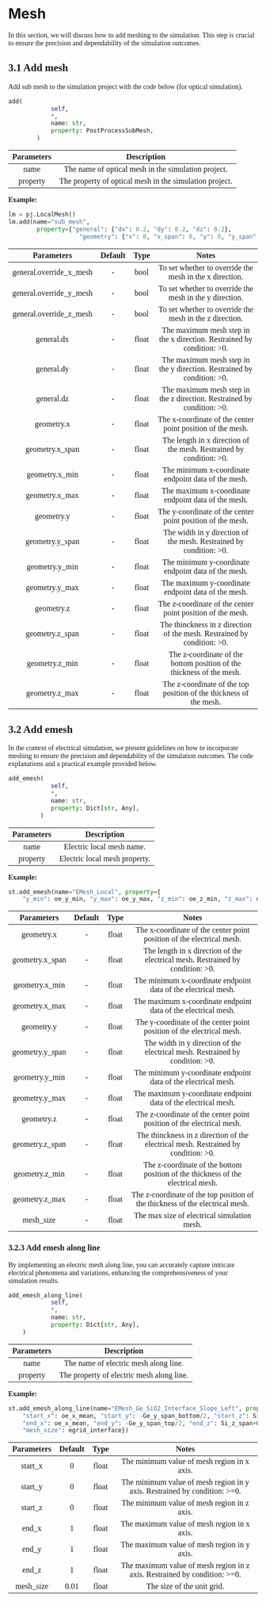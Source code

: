 
# Mesh

<font face = "Calibri">

<div class="text-justify">

In this section, we will discuss how to add meshing to the simulation. This step is crucial to ensure the precision and dependability of the simulation outcomes. 

## 3.1 Add mesh

Add sub mesh to the simulation project with the code below (for optical simulation).

```python
add(
            self,
            *,
            name: str,
            property: PostProcessSubMesh,
        )
```

| **Parameters** |  Description   |
| :------------: | :------------: |
|      name      |  The name of optical mesh in the simulation project.   |
|    property    | The property of optical mesh in the simulation project. |

**Example:**

```python
lm = pj.LocalMesh()
lm.add(name="sub_mesh",
        property={"general": {"dx": 0.2, "dy": 0.2, "dz": 0.2},
                    "geometry": {"x": 0, "x_span": 6, "y": 0, "y_span": monitor_w, "z": 0, "z_span": monitor_h, }, }, )
```

|     **Parameters**      | Default | Type  |             Notes             |
| :---------------------: | :-----: | :---: | :---------------------------: |
| general.override_x_mesh |    -     | bool  |    To set whether to override the mesh in the x direction.          |
| general.override_y_mesh |    -     | bool  |     To set whether to override the mesh in the y direction.       |
| general.override_z_mesh |     -    | bool  |  To set whether to override the mesh in the z direction.   |
|       general.dx        |     -    | float | The maximum mesh step in the x direction. Restrained by condition: >0.  | 
|       general.dy        |    -     | float | The maximum mesh step in the y direction. Restrained by condition: >0.  |
|       general.dz        |     -    | float | The maximum mesh step in the z direction. Restrained by condition: >0.  |
|     geometry.x      |     -    |  float   |  The x-coordinate of the center point position of the mesh.    |
|   geometry.x_span   |      -   |  float   | The length in x direction of the mesh. Restrained by condition: >0.  |
|   geometry.x_min    |     -    |  float   | The minimum x-coordinate endpoint data of the mesh.      |
|   geometry.x_max    |     -    |  float   |  The maximum x-coordinate endpoint data of the mesh.     |
|     geometry.y      |     -    |  float   |  The y-coordinate of the center point position of the mesh.      |
|   geometry.y_span   |     -    |  float   | The width in y direction of the mesh. Restrained by condition: >0.  |
|   geometry.y_min    |     -    |  float   |The minimum y-coordinate endpoint data of the mesh.       |
|   geometry.y_max    |     -    |  float   |  The maximum y-coordinate endpoint data of the mesh.      |
|     geometry.z      |     -    |  float   |   The z-coordinate of the center point position of the mesh.    |
|   geometry.z_span   |     -    |  float   | The thinckness in z direction of the mesh. Restrained by condition: >0.  |
|   geometry.z_min    |     -    |  float   |The z-coordinate of the bottom position of the thickness of the mesh.      |
|   geometry.z_max    |    -     |  float   |  The z-coordinate of the top position of the thickness of the mesh.     |



## 3.2 Add emesh

In the context of electrical simulation, we present guidelines on how to incorporate meshing to ensure the precision and dependability of the simulation outcomes. The code explanations and a practical example provided below.

```python
add_emesh(
            self,
            *,
            name: str,
            property: Dict[str, Any],
    	 )
```

| **Parameters** |          Description          |
| :------------: | :---------------------------: |
|      name      |   Electric local mesh name.   |
|    property    | Electric local mesh property. |

**Example:**

```python
st.add_emesh(name="EMesh_Local", property={
    "y_min": oe_y_min, "y_max": oe_y_max, "z_min": oe_z_min, "z_max": oe_z_max, "mesh_size": egrid_local})
```

| **Parameters** | Default | Type  |                 Notes                  |
| :------------: | :-----: | :---: | :------------------------------------: |
|     geometry.x      |    -     |  float   |  The x-coordinate of the center point position of the electrical mesh.    |
|   geometry.x_span   |    -     |  float   | The length in x direction of the electrical mesh. Restrained by condition: >0.  |
|   geometry.x_min    |    -     |  float   | The minimum x-coordinate endpoint data of the electrical mesh.      |
|   geometry.x_max    |     -    |  float   |  The maximum x-coordinate endpoint data of the electrical mesh.     |
|     geometry.y      |    -     |  float   |  The y-coordinate of the center point position of the electrical mesh.      |
|   geometry.y_span   |    -     |  float   | The width in y direction of the electrical mesh. Restrained by condition: >0.  |
|   geometry.y_min    |    -     |  float   |The minimum y-coordinate endpoint data of the electrical mesh.       |
|   geometry.y_max    |     -    |  float   |  The maximum y-coordinate endpoint data of the electrical mesh.      |
|     geometry.z      |    -     |  float   |   The z-coordinate of the center point position of the electrical mesh.    |
|   geometry.z_span   |    -     |  float   | The thinckness in z direction of the electrical mesh. Restrained by condition: >0.  |
|   geometry.z_min    |     -    |  float   |The z-coordinate of the bottom position of the thickness of the electrical mesh.      |
|   geometry.z_max    |     -    |  float   |  The z-coordinate of the top position of the thickness of the electrical mesh.     |
|   mesh_size    |       -  | float | The max size of electrical simulation mesh. |



### 3.2.3 Add emesh along line

By implementing an electric mesh along line, you can accurately capture intricate electrical phenomena and variations, enhancing the comprehensiveness of your simulation results.

```python
add_emesh_along_line(
            self,
            *,
            name: str,
            property: Dict[str, Any],
    )
```

| **Parameters** |             Description             |
| :------------: | :---------------------------------: |
|      name      |   The name of electric mesh along line.   |
|    property    | The property of electric mesh along line. |

**Example:**

```python
st.add_emesh_along_line(name="EMesh_Ge_SiO2_Interface_Slope_Left", property={
    "start_x": oe_x_mean, "start_y": -Ge_y_span_bottom/2, "start_z": Si_z_span,
    "end_x": oe_x_mean, "end_y": -Ge_y_span_top/2, "end_z": Si_z_span+Ge_z_span,
    "mesh_size": egrid_interface})
```

| Parameters | Default | Type  |             Notes             |
| :------------: | :-----: | :---: | :---------------------------: |
|    start_x     |    0    | float |  The minimum value of mesh region in x axis. |
|    start_y     |    0    | float | The minimum value of mesh region in y axis. Restrained by condition: >=0. |
|    start_z     |    0    | float | The minimum value of mesh region in z axis.   |
|     end_x      |    1    | float | The maximum value of mesh region in x axis.   |
|     end_y      |    1    | float | The maximum value of mesh region in y axis.   |
|     end_z      |    1    | float | The maximum value of mesh region in z axis.  Restrained by condition: >=0. |
|   mesh_size    |  0.01   | float |  The size of the unit grid.     |


</div>

</font>